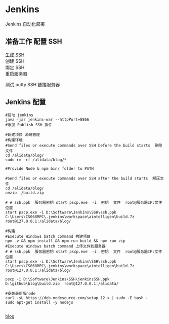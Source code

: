 # Jenkins

Jenkins 自动化部署

## 准备工作 配置 SSH

[生成 SSH](https://help.aliyun.com/document_detail/51798.html?spm=5176.2020520101.205.d51798.5fa64df5HxA9Tr)  
创建 SSH  
绑定 SSH  
重启服务器

测试 putty SSH 链接服务器

## Jenkins 配置

```shell
#启动 jenkins
java -jar jenkins-war --httpPort=8866
#添加 Publish SSH 插件

#新建项目 源码管理
#构建环境
#Send files or execute commands over SSH before the build starts  删除文件
cd /alidata/blog/
sudo rm -rf /alidata/blog/*

#Provide Node & npm bin/ folder to PATH

#Send files or execute commands over SSH after the build starts  解压文件
cd /alidata/blog/
unzip ./build.zip

# # ssh.ppk  服务器密钥 start pscp.exe  -i  密钥  文件  root@服务器IP:文件位置
start pscp.exe -i D:\Software\Jenkins\SSH\ssh.ppk  C:\Users\CS068MPC\.jenkins\workspace\aintelligen\build.7z root@127.0.0.1:/alidata/blog/

#构建
#Execute Windows batch command 构建项目
npm -v && npm install && npm run build && npm run zip
#Execute Windows batch command 上传文件到服务器
# # ssh.ppk  服务器密钥 start pscp.exe  -i  密钥  文件  root@服务器IP:文件位置
start pscp.exe -i D:\Software\Jenkins\SSH\ssh.ppk  C:\Users\CS068MPC\.jenkins\workspace\aintelligen\build.7z root@127.0.0.1:/alidata/blog/

pscp -i D:\Software\Jenkins\SSH\jenkinsSSH.ppk  D:\github\blog\build.zip  root@127.0.0.1:/alidata/

#安装最新版node
curl -sL https://deb.nodesource.com/setup_12.x | sudo -E bash -
sudo apt-get install -y nodejs


```

[blog](https://aintelligen.com)

